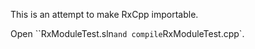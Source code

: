 This is an attempt to make RxCpp importable.

Open ``RxModuleTest.sln` and compile `RxModuleTest.cpp`.
